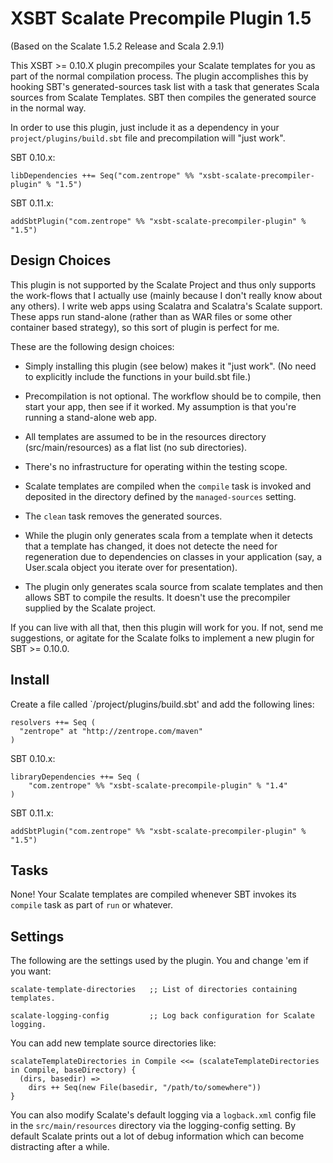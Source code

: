 # XSBT Scalate Precompile Plugin 1.5

(Based on the Scalate 1.5.2 Release and Scala 2.9.1)

This XSBT >= 0.10.X plugin precompiles your Scalate templates for you
as part of the normal compilation process. The plugin accomplishes
this by hooking SBT's generated-sources task list with a task that
generates Scala sources from Scalate Templates. SBT then compiles the
generated source in the normal way.

In order to use this plugin, just include it as a dependency in your
`project/plugins/build.sbt` file and precompilation will "just work".

SBT 0.10.x:

    libDependencies ++= Seq("com.zentrope" %% "xsbt-scalate-precompiler-plugin" % "1.5")

SBT 0.11.x:

    addSbtPlugin("com.zentrope" %% "xsbt-scalate-precompiler-plugin" % "1.5")

## Design Choices

This plugin is not supported by the Scalate Project and thus only
supports the work-flows that I actually use (mainly because I don't
really know about any others). I write web apps using Scalatra and
Scalatra's Scalate support. These apps run stand-alone (rather than as
WAR files or some other container based strategy), so this sort of
plugin is perfect for me.

These are the following design choices:

 * Simply installing this plugin (see below) makes it "just work". (No
   need to explicitly include the functions in your build.sbt file.)

 * Precompilation is not optional. The workflow should be to
   compile, then start your app, then see if it worked. My assumption
   is that you're running a stand-alone web app.

 * All templates are assumed to be in the resources directory
   (src/main/resources) as a flat list (no sub directories).

 * There's no infrastructure for operating within the testing scope.

 * Scalate templates are compiled when the `compile` task is invoked
   and deposited in the directory defined by the `managed-sources`
   setting.

 * The `clean` task removes the generated sources.

 * While the plugin only generates scala from a template when it
   detects that a template has changed, it does not detecte the need
   for regeneration due to dependencies on classes in your application
   (say, a User.scala object you iterate over for presentation).

 * The plugin only generates scala source from scalate templates and
   then allows SBT to compile the results. It doesn't use the
   precompiler supplied by the Scalate project.

If you can live with all that, then this plugin will work for you. If
not, send me suggestions, or agitate for the Scalate folks to
implement a new plugin for SBT >= 0.10.0.

## Install

Create a file called `/project/plugins/build.sbt' and add the following lines:

    resolvers ++= Seq (
      "zentrope" at "http://zentrope.com/maven"
    )

SBT 0.10.x:

    libraryDependencies ++= Seq (
        "com.zentrope" %% "xsbt-scalate-precompile-plugin" % "1.4"
    )

SBT 0.11.x:

    addSbtPlugin("com.zentrope" %% "xsbt-scalate-precompiler-plugin" % "1.5")


## Tasks

None! Your Scalate templates are compiled whenever SBT invokes its
`compile` task as part of `run` or whatever.

## Settings

The following are the settings used by the plugin. You and change 'em
if you want:

    scalate-template-directories   ;; List of directories containing templates.

    scalate-logging-config         ;; Log back configuration for Scalate logging.

You can add new template source directories like:

    scalateTemplateDirectories in Compile <<= (scalateTemplateDirectories in Compile, baseDirectory) {
      (dirs, basedir) =>
        dirs ++ Seq(new File(basedir, "/path/to/somewhere"))
    }

You can also modify Scalate's default logging via a `logback.xml`
config file in the `src/main/resources` directory via the
logging-config setting. By default Scalate prints out a lot of debug
information which can become distracting after a while.
